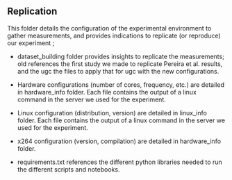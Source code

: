 ## Replication

This folder details the configuration of the experimental environment to gather measurements, and provides indications to replicate (or reproduce) our experiment ;

- dataset_building folder provides insights to replicate the measurements; old references the first study we made to replicate Pereira et al. results, and the ugc the files to apply that for ugc with the new configurations.

- Hardware configurations (number of cores, frequency, etc.) are detailed in hardware_info folder. Each file contains the output of a linux command in the server we used for the experiment.

- Linux configuration (distribution, version) are detailed in linux_info folder. Each file contains the output of a linux command in the server we used for the experiment.

- x264 configuration (version, compilation) are detailed in hardware_info folder.


- requirements.txt references the different python libraries needed to run the different scripts and notebooks.

